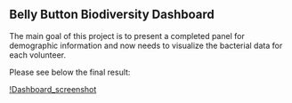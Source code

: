 ## Belly Button Biodiversity Dashboard

The main goal of this project is to present a completed panel for demographic information and now needs to visualize the bacterial data for each volunteer.

Please see below the final result:

[!Dashboard_screenshot](/Dashboard_screenshot.PNG)
